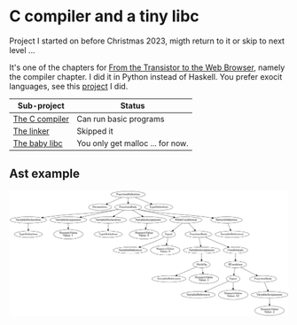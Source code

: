 # C compiler and a tiny libc

Project I started on before Christmas 2023, migth return to it or skip to next level ... 

It's one of the chapters for [From the Transistor to the Web Browser](https://github.com/geohot/fromthetransistor), namely the compiler chapter. I did it in Python instead of Haskell. You prefer exocit languages, see this [project](https://github.com/2xic/tiny-evm-language) I did.

| Sub-project                          | Status                           |
| ------------------------------------ | -------------------------------- |
| [The C compiler](./baby-c-compiler/) | Can run basic programs           |
| [The linker](./basic-linker/)        | Skipped it                       |
| [The baby libc](.//baby-libc/)       | You only get malloc ... for now. |




## Ast example
![example](./baby-c-compiler/example.png)
